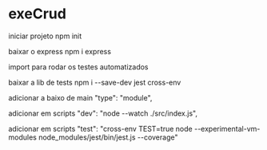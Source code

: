 # exeCrud
iniciar projeto 
npm init

baixar o express
npm i express

import para rodar os testes automatizados
  
baixar a lib de tests
npm i --save-dev jest cross-env

adicionar a baixo de main
  "type": "module",


adicionar em scripts
    "dev": "node --watch ./src/index.js",


adicionar em scripts
    "test": "cross-env TEST=true node --experimental-vm-modules node_modules/jest/bin/jest.js --coverage"